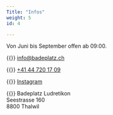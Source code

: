 ```yaml
---
Title: "Infos"
weight: 5
id: 4

---
```

Von Juni bis September offen ab 09:00.  

{{<icon class="fa fa-envelope">}}&nbsp;[info@badeplatz.ch](mailto:info@badeplatz.ch)

{{<icon class="fa fa-phone">}}&nbsp;[+41 44 720 17 09 ](tel:+41447201709)

{{<icon class="fa fa-instagram fa-2x">}}&nbsp;[Instagram](https://www.instagram.com/ludibadi/)

{{<icon class="fa fa-map-marker">}} Badeplatz Ludretikon  
Seestrasse 160  
8800 Thalwil




